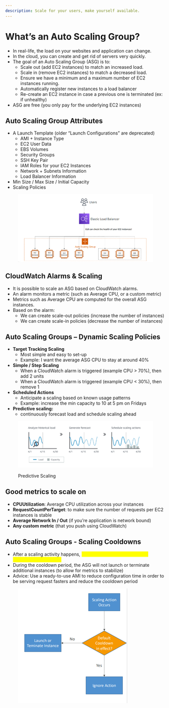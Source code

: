 ```yaml
---
description: Scale for your users, make yourself available.
---
```


# What’s an Auto Scaling Group?

* In real-life, the load on your websites and application can change.&#x20;
* In the cloud, you can create and get rid of servers very quickly.&#x20;
* The goal of an Auto Scaling Group (ASG) is to:&#x20;
  * Scale out (add EC2 instances) to match an increased load.&#x20;
  * Scale in (remove EC2 instances) to match a decreased load.&#x20;
  * Ensure we have a minimum and a maximum number of EC2 instances running.&#x20;
  * Automatically register new instances to a load balancer&#x20;
  * Re-create an EC2 instance in case a previous one is terminated (ex: if unhealthy)
* ASG are free (you only pay for the underlying EC2 instances)

## Auto Scaling Group Attributes

* A Launch Template (older “Launch Configurations” are deprecated)&#x20;
  * AMI + Instance Type&#x20;
  * EC2 User Data&#x20;
  * EBS Volumes&#x20;
  * Security Groups&#x20;
  * SSH Key Pair&#x20;
  * IAM Roles for your EC2 Instances&#x20;
  * Network + Subnets Information&#x20;
  * Load Balancer Information&#x20;
* Min Size / Max Size / Initial Capacity&#x20;
* Scaling Policies

<figure><img src="../../.gitbook/assets/image (4) (2).png" alt=""><figcaption></figcaption></figure>

## CloudWatch Alarms & Scaling

* It is possible to scale an ASG based on CloudWatch alarms.&#x20;
* An alarm monitors a metric (such as Average CPU, or a custom metric)&#x20;
* Metrics such as Average CPU are computed for the overall ASG instances.&#x20;
* Based on the alarm:&#x20;
  * We can create scale-out policies (increase the number of instances)&#x20;
  * We can create scale-in policies (decrease the number of instances)

## Auto Scaling Groups – Dynamic Scaling Policies

* **Target Tracking Scaling**&#x20;
  * Most simple and easy to set-up&#x20;
  * Example: I want the average ASG CPU to stay at around 40%&#x20;
* **Simple / Step Scaling**&#x20;
  * When a CloudWatch alarm is triggered (example CPU > 70%), then add 2 units&#x20;
  * When a CloudWatch alarm is triggered (example CPU < 30%), then remove 1&#x20;
* **Scheduled Actions**&#x20;
  * Anticipate a scaling based on known usage patterns&#x20;
  * Example: increase the min capacity to 10 at 5 pm on Fridays
* **Predictive scaling:**&#x20;
  * continuously forecast load and schedule scaling ahead

<figure><img src="../../.gitbook/assets/image (3) (1).png" alt=""><figcaption><p>Predictive Scaling</p></figcaption></figure>

## Good metrics to scale on

* **CPUUtilization**: Average CPU utilization across your instances&#x20;
* **RequestCountPerTarget**: to make sure the number of requests per EC2 instances is stable&#x20;
* **Average Network In / Out** (if you’re application is network bound)&#x20;
* **Any custom metric** (that you push using CloudWatch)

## Auto Scaling Groups - Scaling Cooldowns

* After a scaling activity happens, <mark style="color:yellow;">**you are in the cooldown period (default 300 seconds)**</mark>&#x20;
* During the cooldown period, the ASG will not launch or terminate additional instances (to allow for metrics to stabilize)&#x20;
* Advice: Use a ready-to-use AMI to reduce configuration time in order to be serving request fasters and reduce the cooldown period

<figure><img src="../../.gitbook/assets/image (8).png" alt=""><figcaption></figcaption></figure>
